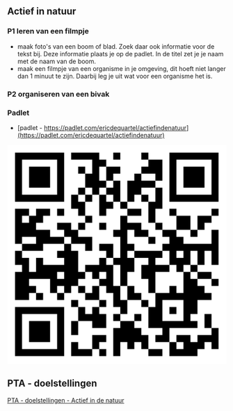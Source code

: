 ## Actief in natuur


### P1 leren van een filmpje
- maak foto's van een boom of blad. Zoek daar ook informatie voor de tekst bij. Deze informatie plaats je op de padlet. In de titel zet je je naam met de naam van de boom.
- maak een filmpje van een organisme in je omgeving, dit hoeft niet langer dan 1 minuut te zijn. Daarbij leg je uit wat voor een organisme het is. 

<!-- - [planten]()
- [dieren]()
- [bodem]()-->

### P2 organiseren van een bivak


### Padlet
- [padlet - https://padlet.com/ericdequartel/actiefindenatuur](https://padlet.com/ericdequartel/actiefindenatuur)

![QR - code](pictures/qrpadlet.png)

## PTA - doelstellingen
[PTA - doelstellingen - Actief in de natuur]()